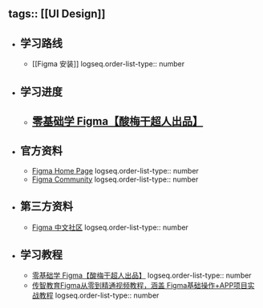 tags:: [[UI Design]]
---

- ## 学习路线
	- [[Figma 安装]]
	  logseq.order-list-type:: number
- ## 学习进度
	- [零基础学 Figma【酸梅干超人出品】](https://www.bilibili.com/video/BV1fg411G7cs?vd_source=f1fbb083ddef12dcff3388779faac201&p=2)
		-
- ## 官方资料
	- [Figma Home Page](https://figma.com)
	  logseq.order-list-type:: number
	- [Figma Community](https://www.figma.com/community)
	  logseq.order-list-type:: number
- ## 第三方资料
	- [Figma 中文社区](https://www.figma.cool/)
	  logseq.order-list-type:: number
- ## 学习教程
	- [零基础学 Figma【酸梅干超人出品】](https://www.bilibili.com/video/BV1fg411G7cs?vd_source=f1fbb083ddef12dcff3388779faac201&p=2)
	  logseq.order-list-type:: number
	- [传智教育Figma从零到精通视频教程，涵盖 Figma基础操作+APP项目实战教程](https://www.bilibili.com/video/BV1qQ4y167Vd?vd_source=f1fbb083ddef12dcff3388779faac201&p=21)
	  logseq.order-list-type:: number
